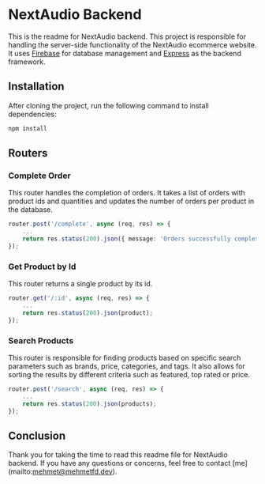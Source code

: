 # NextAudio Backend

This is the readme for NextAudio backend. This project is responsible for handling the server-side functionality of the NextAudio ecommerce website. It uses [Firebase](https://firebase.google.com/) for database management and [Express](https://expressjs.com/) as the backend framework.

## Installation

After cloning the project, run the following command to install dependencies:

```bash
npm install
```

## Routers

### Complete Order

This router handles the completion of orders. It takes a list of orders with product ids and quantities and updates the number of orders per product in the database.

```typescript
router.post('/complete', async (req, res) => {
    ...
    return res.status(200).json({ message: 'Orders successfully completed' });
});
```

### Get Product by Id

This router returns a single product by its id.

```typescript
router.get('/:id', async (req, res) => {
    ...
    return res.status(200).json(product);
});
```

### Search Products

This router is responsible for finding products based on specific search parameters such as brands, price, categories, and tags. It also allows for sorting the results by different criteria such as featured, top rated or price.

```typescript
router.post('/search', async (req, res) => {
    ...
    return res.status(200).json(products);
});
```

## Conclusion

Thank you for taking the time to read this readme file for NextAudio backend. If you have any questions or concerns, feel free to contact [me] (mailto:mehmet@mehmetfd.dev).

